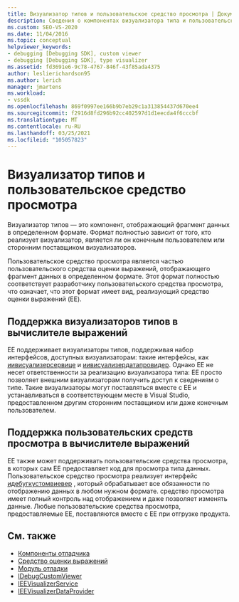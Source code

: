 ```yaml
---
title: Визуализатор типов и пользовательское средство просмотра | Документация Майкрософт
description: Сведения о компонентах визуализатора типа и пользовательских средствах просмотра, отображающих данные в определенном формате и различиях между ними.
ms.custom: SEO-VS-2020
ms.date: 11/04/2016
ms.topic: conceptual
helpviewer_keywords:
- debugging [Debugging SDK], custom viewer
- debugging [Debugging SDK], type visualizer
ms.assetid: fd3691e6-9c78-4767-846f-43f85ada4375
author: leslierichardson95
ms.author: lerich
manager: jmartens
ms.workload:
- vssdk
ms.openlocfilehash: 869f0997ee166b9b7eb29c1a313854437d670ee4
ms.sourcegitcommit: f2916d8fd296b92cc402597d1d1eecda4f6cccbf
ms.translationtype: MT
ms.contentlocale: ru-RU
ms.lasthandoff: 03/25/2021
ms.locfileid: "105057823"
---
```

# <a name="type-visualizer-and-custom-viewer"></a>Визуализатор типов и пользовательское средство просмотра
Визуализатор типов — это компонент, отображающий фрагмент данных в определенном формате. Формат полностью зависит от того, кто реализует визуализатор, является ли он конечным пользователем или сторонним поставщиком визуализаторов.

 Пользовательское средство просмотра является частью пользовательского средства оценки выражений, отображающего фрагмент данных в определенном формате. Этот формат полностью соответствует разработчику пользовательского средства просмотра, что означает, что этот формат имеет вид, реализующий средство оценки выражений (EE).

## <a name="support-for-type-visualizers-in-an-expression-evaluator"></a>Поддержка визуализаторов типов в вычислителе выражений
 EE поддерживает визуализаторы типов, поддерживая набор интерфейсов, доступных визуализаторам: такие интерфейсы, как [иивисуализерсервице](../../extensibility/debugger/reference/ieevisualizerservice.md) и [иивисуализердатапровидер](../../extensibility/debugger/reference/ieevisualizerdataprovider.md). Однако EE не несет ответственности за реализацию визуализатора типа: EE просто позволяет внешним визуализаторам получить доступ к сведениям о типе. Такие визуализаторы могут поставляться вместе с EE и устанавливаться в соответствующем месте в Visual Studio, предоставленном другим сторонним поставщиком или даже конечным пользователем.

## <a name="support-for-custom-viewers-in-an-expression-evaluator"></a>Поддержка пользовательских средств просмотра в вычислителе выражений
 EE также может поддерживать пользовательские средства просмотра, в которых сам EE предоставляет код для просмотра типа данных. Пользовательское средство просмотра реализует интерфейс [идебугкустомвиевер](../../extensibility/debugger/reference/idebugcustomviewer.md) , который обрабатывает все обязанности по отображению данных в любом нужном формате. средство просмотра имеет полный контроль над отображением и даже позволяет изменять данные. Любые пользовательские средства просмотра, предоставляемые EE, поставляются вместе с EE при отгрузке продукта.

## <a name="see-also"></a>См. также
- [Компоненты отладчика](../../extensibility/debugger/debugger-components.md)
- [Средство оценки выражений](../../extensibility/debugger/expression-evaluator.md)
- [Модуль отладки](../../extensibility/debugger/debug-engine.md)
- [IDebugCustomViewer](../../extensibility/debugger/reference/idebugcustomviewer.md)
- [IEEVisualizerService](../../extensibility/debugger/reference/ieevisualizerservice.md)
- [IEEVisualizerDataProvider](../../extensibility/debugger/reference/ieevisualizerdataprovider.md)
